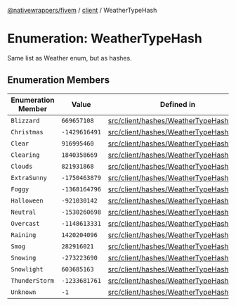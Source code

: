 [@nativewrappers/fivem](../../README.md) / [client](../README.md) / WeatherTypeHash

# Enumeration: WeatherTypeHash

Same list as Weather enum, but as hashes.

## Enumeration Members

| Enumeration Member | Value | Defined in |
| ------ | ------ | ------ |
| `Blizzard` | `669657108` | [src/client/hashes/WeatherTypeHash.ts:16](https://github.com/nativewrappers/fivem/blob/87bcb6b348baa538f549670f784fcd3ed14240d8/src/client/hashes/WeatherTypeHash.ts#L16) |
| `Christmas` | `-1429616491` | [src/client/hashes/WeatherTypeHash.ts:19](https://github.com/nativewrappers/fivem/blob/87bcb6b348baa538f549670f784fcd3ed14240d8/src/client/hashes/WeatherTypeHash.ts#L19) |
| `Clear` | `916995460` | [src/client/hashes/WeatherTypeHash.ts:7](https://github.com/nativewrappers/fivem/blob/87bcb6b348baa538f549670f784fcd3ed14240d8/src/client/hashes/WeatherTypeHash.ts#L7) |
| `Clearing` | `1840358669` | [src/client/hashes/WeatherTypeHash.ts:13](https://github.com/nativewrappers/fivem/blob/87bcb6b348baa538f549670f784fcd3ed14240d8/src/client/hashes/WeatherTypeHash.ts#L13) |
| `Clouds` | `821931868` | [src/client/hashes/WeatherTypeHash.ts:11](https://github.com/nativewrappers/fivem/blob/87bcb6b348baa538f549670f784fcd3ed14240d8/src/client/hashes/WeatherTypeHash.ts#L11) |
| `ExtraSunny` | `-1750463879` | [src/client/hashes/WeatherTypeHash.ts:6](https://github.com/nativewrappers/fivem/blob/87bcb6b348baa538f549670f784fcd3ed14240d8/src/client/hashes/WeatherTypeHash.ts#L6) |
| `Foggy` | `-1368164796` | [src/client/hashes/WeatherTypeHash.ts:10](https://github.com/nativewrappers/fivem/blob/87bcb6b348baa538f549670f784fcd3ed14240d8/src/client/hashes/WeatherTypeHash.ts#L10) |
| `Halloween` | `-921030142` | [src/client/hashes/WeatherTypeHash.ts:20](https://github.com/nativewrappers/fivem/blob/87bcb6b348baa538f549670f784fcd3ed14240d8/src/client/hashes/WeatherTypeHash.ts#L20) |
| `Neutral` | `-1530260698` | [src/client/hashes/WeatherTypeHash.ts:8](https://github.com/nativewrappers/fivem/blob/87bcb6b348baa538f549670f784fcd3ed14240d8/src/client/hashes/WeatherTypeHash.ts#L8) |
| `Overcast` | `-1148613331` | [src/client/hashes/WeatherTypeHash.ts:12](https://github.com/nativewrappers/fivem/blob/87bcb6b348baa538f549670f784fcd3ed14240d8/src/client/hashes/WeatherTypeHash.ts#L12) |
| `Raining` | `1420204096` | [src/client/hashes/WeatherTypeHash.ts:14](https://github.com/nativewrappers/fivem/blob/87bcb6b348baa538f549670f784fcd3ed14240d8/src/client/hashes/WeatherTypeHash.ts#L14) |
| `Smog` | `282916021` | [src/client/hashes/WeatherTypeHash.ts:9](https://github.com/nativewrappers/fivem/blob/87bcb6b348baa538f549670f784fcd3ed14240d8/src/client/hashes/WeatherTypeHash.ts#L9) |
| `Snowing` | `-273223690` | [src/client/hashes/WeatherTypeHash.ts:17](https://github.com/nativewrappers/fivem/blob/87bcb6b348baa538f549670f784fcd3ed14240d8/src/client/hashes/WeatherTypeHash.ts#L17) |
| `Snowlight` | `603685163` | [src/client/hashes/WeatherTypeHash.ts:18](https://github.com/nativewrappers/fivem/blob/87bcb6b348baa538f549670f784fcd3ed14240d8/src/client/hashes/WeatherTypeHash.ts#L18) |
| `ThunderStorm` | `-1233681761` | [src/client/hashes/WeatherTypeHash.ts:15](https://github.com/nativewrappers/fivem/blob/87bcb6b348baa538f549670f784fcd3ed14240d8/src/client/hashes/WeatherTypeHash.ts#L15) |
| `Unknown` | `-1` | [src/client/hashes/WeatherTypeHash.ts:5](https://github.com/nativewrappers/fivem/blob/87bcb6b348baa538f549670f784fcd3ed14240d8/src/client/hashes/WeatherTypeHash.ts#L5) |
